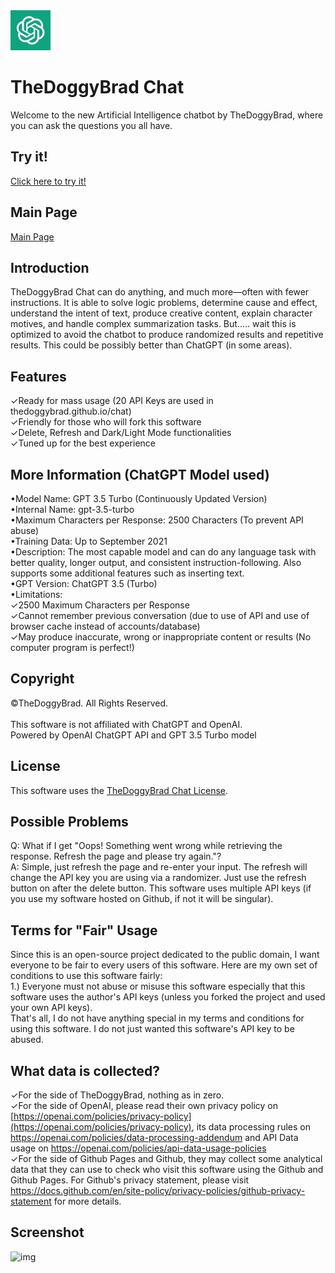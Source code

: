 <img src="chatsystem/images/chatbot.jpg" alt="LOGO" width="64"  height="64">

# TheDoggyBrad Chat
Welcome to the new Artificial Intelligence chatbot by TheDoggyBrad, where you can ask the questions you all have.

## Try it!
[Click here to try it!](https://thedoggybrad.github.io/chat/chatsystem)

## Main Page
[Main Page](https://thedoggybrad.github.io/chat)

## Introduction
TheDoggyBrad Chat can do anything, and much more—often with fewer instructions. It is able to solve logic problems, determine cause and effect, understand the intent of text, produce creative content, explain character motives, and handle complex summarization tasks. But..... wait this is optimized to avoid the chatbot to produce randomized results and repetitive results. This could be possibly better than ChatGPT (in some areas).

## Features
✓Ready for mass usage (20 API Keys are used in thedoggybrad.github.io/chat)
<br>
✓Friendly for those who will fork this software
<br>
✓Delete, Refresh and Dark/Light Mode functionalities
<br>
✓Tuned up for the best experience

## More Information (ChatGPT Model used)
•Model Name: GPT 3.5 Turbo (Continuously Updated Version)
<br>
•Internal Name: gpt-3.5-turbo
<br>
•Maximum Characters per Response: 2500 Characters (To prevent API abuse)
<br>
•Training Data: Up to September 2021
<br>
•Description: The most capable model and can do any language task with better quality, longer output, and consistent instruction-following. Also supports some additional features such as inserting text.
<br>
•GPT Version: ChatGPT 3.5 (Turbo)
<br>
•Limitations: <br>
✓2500 Maximum Characters per Response<br>
✓Cannot remember previous conversation (due to use of API and use of browser cache instead of accounts/database)<br>
✓May produce inaccurate, wrong or inappropriate content or results (No computer program is perfect!)

## Copyright
©TheDoggyBrad. All Rights Reserved.
<br><br>
This software is not affiliated with ChatGPT and OpenAI.<br>
Powered by OpenAI ChatGPT API and GPT 3.5 Turbo model

## License 
This software uses the [TheDoggyBrad Chat License](https://github.com/thedoggybrad/chat/blob/main/LICENSE.MD).

## Possible Problems
Q: What if I get "Oops! Something went wrong while retrieving the response. Refresh the page and please try again."?
<br>
A: Simple, just refresh the page and re-enter your input. The refresh will change the API key you are using via a randomizer. Just use the refresh button on after the delete button. This software uses multiple API keys (if you use my software hosted on Github, if not it will be singular).  

## Terms for "Fair" Usage
Since this is an open-source project dedicated to the public domain, I want everyone to be fair to every users of this software. Here are my own set of conditions to use this software fairly:<br>
1.) Everyone must not abuse or misuse this software especially that this software uses the author's API keys (unless you forked the project and used your own API keys). <br>
That's all, I do not have anything special in my terms and conditions for using this software. I do not just wanted this software's API key to be abused.

## What data is collected?
✓For the side of TheDoggyBrad, nothing as in zero.
<br>
✓For the side of OpenAI, please read their own privacy policy on [https://openai.com/policies/privacy-policy](https://openai.com/policies/privacy-policy), its data processing rules on https://openai.com/policies/data-processing-addendum and API Data usage on https://openai.com/policies/api-data-usage-policies
<br>
✓For the side of Github Pages and Github, they may collect some analytical data that they can use to check who visit this software using the Github and Github Pages. For Github's privacy statement, please visit https://docs.github.com/en/site-policy/privacy-policies/github-privacy-statement for more details.

## Screenshot
![img](https://thedoggybrad.github.io/chat/img.jpg)
